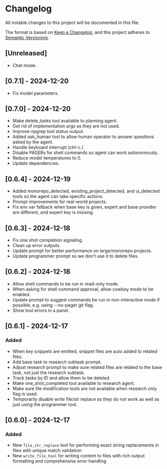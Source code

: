 # Changelog

All notable changes to this project will be documented in this file.

The format is based on [Keep a Changelog](https://keepachangelog.com/en/1.0.0/),
and this project adheres to [Semantic Versioning](https://semver.org/spec/v2.0.0.html).

## [Unreleased]

- Chat mode.

## [0.7.1] - 2024-12-20

- Fix model parameters.

## [0.7.0] - 2024-12-20

- Make delete_tasks tool available to planning agent.
- Get rid of implementation args as they are not used.
- Improve ripgrep tool status output.
- Added ask_human tool to allow human operator to answer questions asked by the agent.
- Handle keyboard interrupt (ctrl-c.)
- Disable PAGERs for shell commands so agent can work autonomously.
- Reduce model temperatures to 0.
- Update dependencies.

## [0.6.4] - 2024-12-19

- Added monorepo_detected, existing_project_detected, and ui_detected tools so the agent can take specific actions.
- Prompt improvements for real-world projects.
- Fix env var fallback when base key is given, expert and base provider are different, and expert key is missing.

## [0.6.3] - 2024-12-18

- Fix one shot completion signaling.
- Clean up error outputs.
- Update prompt for better performance on large/monorepo projects.
- Update programmer prompt so we don't use it to delete files.

## [0.6.2] - 2024-12-18
- Allow shell commands to be run in read-only mode.
- When asking for shell command approval, allow cowboy mode to be enabled.
- Update prompt to suggest commands be run in non-interactive mode if possible, e.g. using --no-pager git flag.
- Show tool errors in a panel.

## [0.6.1] - 2024-12-17

### Added
- When key snippets are emitted, snippet files are auto added to related files.
- Add base task to research subtask prompt.
- Adjust research prompt to make sure related files are related to the base task, not just the research subtask.
- Track tasks by ID and allow them to be deleted.
- Make one_shot_completed tool available to research agent.
- Make sure file modification tools are not available when research only flag is used.
- Temporarily disable write file/str replace as they do not work as well as just using the programmer tool.

## [0.6.0] - 2024-12-17

### Added
- New `file_str_replace` tool for performing exact string replacements in files with unique match validation
- New `write_file_tool` for writing content to files with rich output formatting and comprehensive error handling
